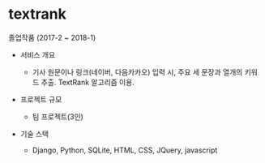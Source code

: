 # textrank
졸업작품 (2017-2 ~ 2018-1)

- 서비스 개요
  - 기사 원문이나 링크(네이버, 다음카카오) 입력 시, 주요 세 문장과 열개의 키워드 추출. TextRank 알고리즘 이용.
  
- 프로젝트 규모
  -  팀 프로젝트(3인)

- 기술 스택
  - Django, Python, SQLite, HTML, CSS, JQuery, javascript


